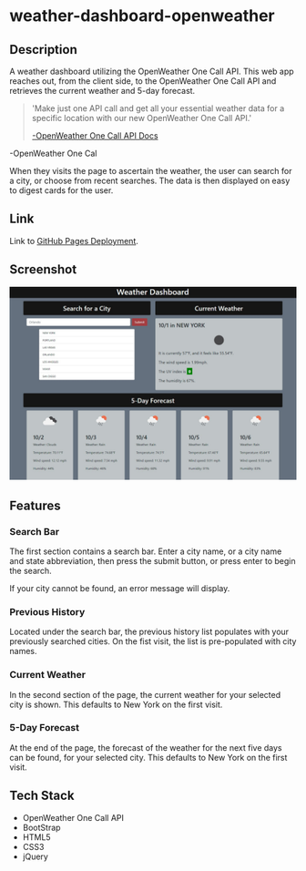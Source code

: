 # weather-dashboard-openweather

## Description

A weather dashboard utilizing the OpenWeather One Call API. This web app reaches out, from the client side, to the OpenWeather One Call API and retrieves the current weather and 5-day forecast.

>'Make just one API call and get all your essential weather data for a specific location with our new OpenWeather One Call API.'
>
> [-OpenWeather One Call API Docs](https://openweathermap.org/api/one-call-api)

-OpenWeather One Cal

When they visits the page to ascertain the weather, the user can search for a city, or choose from recent searches. The data is then displayed on easy to digest cards for the user.

## Link

Link to [GitHub Pages Deployment](https://graybishop.github.io/weather-dashboard-openweather/).

## Screenshot

![screenshot of website](/images/weather-dashboard-screenshot.jpg)

## Features

### Search Bar

The first section contains a search bar. Enter a city name, or a city name and state abbreviation, then press the submit button, or press enter to begin the search.

If your city cannot be found, an error message will display.

### Previous History

Located under the search bar, the previous history list populates with your previously searched cities. On the fist visit, the list is pre-populated with city names.

### Current Weather

In the second section of the page, the current weather for your selected city is shown. This defaults to New York on the first visit.

### 5-Day Forecast

At the end of the page, the forecast of the weather for the next five days can be found, for your selected city. This defaults to New York on the first visit.

## Tech Stack

* OpenWeather One Call API
* BootStrap
* HTML5
* CSS3
* jQuery
